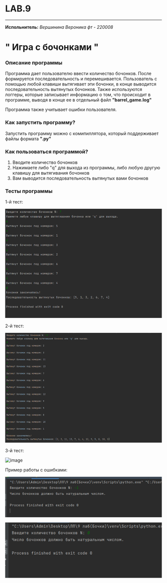 # LAB.9
____
__Испольнитель:__
*Вершинина Вероника фт - 220008*
# " Игра с бочонками "
### Описание программы
Программа дает пользователю ввести количество бочонков. После формируется последовательность и перемешивается. Пользователь с помощью любой клавиши вытягивает эти бочонки, в конце выводится последовательность вытянутых бочонков. Также используются логгеры, которые записывает информацию о том, что происходит в программе, выводя в конце ее в отдельный файл __"barrel_game.log"__

Программа также учитывает ошибки пользователя.

### Как запустить программу?
Запустить программу можно с комипиллятора, который поддерживает файлы формата __".py"__

### Как пользоваться программой?

1) Вводите количество бочонков
2) Нажимаете либо "q" для выхода из программы, либо любую другую клавишу для вытягивания бочонков
4) Вам выводится последовательность вытянутых вами бочонков

### Тесты программы

1-й тест:

![image](https://github.com/Nemious/LAB.9/blob/main/%D0%A2%D0%B5%D1%81%D1%82%201.png?raw=true)

2-й тест: 

![image](https://github.com/Nemious/LAB.9/blob/main/%D0%A2%D0%B5%D1%81%D1%82%202.png?raw=true)

3-й тест: 

![image](https://github.com/Nemious/LAB.9/assets/146121558/0ec464b4-f0c4-45a8-bfa6-dcf447d513aa)

Пример работы с ошибками:

![image](https://github.com/Nemious/LAB.9/blob/main/%D0%A2%D0%B5%D1%81%D1%82%20%D0%BD%D0%B0%20%D0%BE%D1%88%D0%B8%D0%B1%D0%BA%D0%B8%20(1).png?raw=true)

![image](https://github.com/Nemious/LAB.9/blob/main/%D0%A2%D0%B5%D1%81%D1%82%20%D0%BD%D0%B0%20%D0%BE%D1%88%D0%B8%D0%B1%D0%BA%D0%B8(2).png?raw=true)




   
